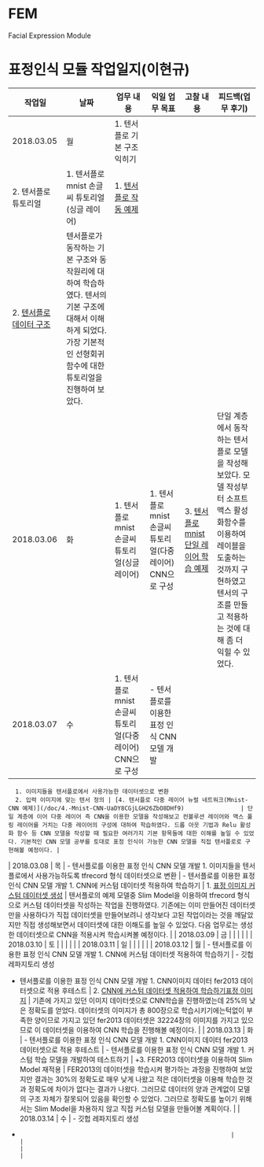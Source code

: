 # FEM
Facial Expression Module
# 표정인식 모듈 작업일지(이현규)

| **작업일**    | **날짜** | **업무 내용**                                                                       | **익일 업무 목표**                                                                                | **고찰 내용**                                                                                      | **피드백(업무 후기)**                                                                                                                                                                                                           |
| ---------- | ------ | ------------------------------------------------------------------------------- | ------------------------------------------------------------------------------------------- | ---------------------------------------------------------------------------------------------- | ------------------------------------------------------------------------------------------------------------------------------------------------------------------------------------------------------------------------ |
| 2018.03.05 | 월      | 1. 텐서플로 기본 구조 익히기
2. 텐서플로 튜토리얼                                                  | 1. 텐서플로 mnist 손글씨 튜토리얼(싱글 레이어)                                                              | 1. [텐서플로 작동 예제](/doc/1.-HA7zDJSNjlYXzNAEmaYH3)
2. [텐서플로 데이터 구조](/doc/2.-z3TrOt5jUGBjMth3THPGM) | 텐서플로가 동작하는 기본 구조와 동작원리에 대하여 학습하였다. 텐서의 기본 구조에 대해서 이해하게 되었다. 가장 기본적인 선형회귀함수에 대한 튜토리얼을 진행하여 보았다.                                                                                                                           |
| 2018.03.06 | 화      | 1. 텐서플로 mnist 손글씨 튜토리얼(싱글 레이어)                                                  | 1. 텐서플로 mnist 손글씨 튜토리얼(다중 레이어) CNN으로 구성                                                     | 3. [텐서플로 mnist 단일 레이어 학습 예제](/doc/3.-Mnist-AvQJchJDGx0KmHuVYqHUZ)                              | 단일 계층에서 동작하는 텐서플로 모델을 작성해보았다. 모델 작성부터 소프트맥스 활성화함수를 이용하여 레이블을 도출하는 것까지 구현하였고 텐서의 구조를 만들고 적용하는 것에 대해 좀 더 익힐 수 있었다.                                                                                                         |
| 2018.03.07 | 수      | 1. 텐서플로 mnist 손글씨 튜토리얼(다중 레이어) CNN으로 구성                                         | - 텐서플로를 이용한 표정 인식 CNN 모델 개발
      1. 이미지들을 텐서플로에서 사용가능한 데이터셋으로 변환
      2. 입력 이미지에 맞는 텐서 정의 | [4. 텐서플로 다중 레이어 뉴럴 네트워크(Mnist-CNN 예제)](/doc/4.-Mnist-CNN-UaDY8CGjLGH26ZbO8DHf9)                | 단일 계층에 이어 다중 레이어 즉 CNN을 이용한 모델을 작성해보고 컨볼루션 레이어와 맥스 풀링 레이어를 거치는 다중 레이어의 구성에 대하여 학습하였다. 드롭 아웃 기법과 Relu 활성화 함수 등 CNN 모델을 작성할 때 필요한 여러가지 기본 항목들에 대한 이해를 높일 수 있었다. 기본적인 CNN 모델 공부를 토대로 표정 인식이 가능한 CNN 모델을 직접 텐서플로로 구현해볼 예정이다. |
| 2018.03.08 | 목      | - 텐서플로를 이용한 표정 인식 CNN 모델 개발
      1. 이미지들을 텐서플로에서 사용가능하도록 tfrecord 형식 데이터셋으로 변환 | - 텐서플로를 이용한 표정 인식 CNN 모델 개발
      1. CNN에 커스텀 데이터셋 적용하여 학습하기                                | 1. [표정 이미지 커스텀 데이터셋 생성](/doc/1.-lGCUVPvh474jxkZsHMKiq)                                         | 텐서플로의 예제 모델중 Slim Model을 이용하여 tfrecord 형식으로 커스텀 데이터셋을 작성하는 작업을 진행하였다. 기존에는 이미 만들어진 데이터셋만을 사용하다가 직접 데이터셋을 만들어보려니 생각보다 고된 작업이라는 것을 깨달았지만 직접 생성해보면서 데이터셋에 대한 이해도를 높일 수 있었다. 다음 업무로는 생성한 데이터셋으로 CNN을 적용시켜 학습시켜볼 예정이다.        |
| 2018.03.09 | 금      |                                                                                 |                                                                                             |                                                                                                |                                                                                                                                                                                                                          |
| 2018.03.10 | 토      |                                                                                 |                                                                                             |                                                                                                |                                                                                                                                                                                                                          |
| 2018.03.11 | 일      |                                                                                 |                                                                                             |                                                                                                |                                                                                                                                                                                                                          |
| 2018.03.12 | 월      | - 텐서플로를 이용한 표정 인식 CNN 모델 개발
      1. CNN에 커스텀 데이터셋 적용하여 학습하기                    | - 깃헙 레파지토리 생성
- 텐서플로를 이용한 표정 인식 CNN 모델 개발
      1. CNN이미지 데이터 fer2013 데이터셋으로 적용 후테스트        | 2. [CNN에 커스텀 데이터셋 적용하여 학습하기표정 이미지](/doc/2.-Slim-Model-CNN-16wQN2rS6dyjZzaDFOYVk)               | 기존에 가지고 있던 이미지 데이터셋으로 CNN학습을 진행하였는데 25%의 낮은 정확도를 얻었다. 데이터셋의 이미지가 총 800장으로 학습시키기에는턱없이 부족한 양이므로 가지고 있던 fer2013 데이터셋은 32224장의 이미지를 가지고 있으므로 이 데이터셋을 이용하여 CNN 학습을 진행해볼 예정이다.                                                 |
| 2018.03.13 | 화      | - 텐서플로를 이용한 표정 인식 CNN 모델 개발
      1. CNN이미지 데이터 fer2013 데이터셋으로 적용 후테스트          | - 텐서플로를 이용한 표정 인식 CNN 모델 개발
      1. 커스텀 학습 모델을 개발하여 테스트하기                                  | +3. FER2013 데이터셋을 이용하여 Slim Model 재적용                                                          | FER2013의 데이터셋을 학습시켜 평가하는 과정을 진행하여 보았지만 결과는 30%의 정확도로 매우 낮게 나왔고 적은 데이터셋을 이용해 학습한 것과 정확도에 차이가 없다는 결과가 나왔다. 그러므로 데이터의 양과 관계없이 모델의 구조 자체가 잘못되어 있음을 확인할 수 있었다. 그러므로 정확도를 높이기 위해서는 Slim Model을 차용하지 않고 직접 커스텀 모델을 만들어볼 계획이다.   |
| 2018.03.14 | 수      | - 깃헙 레파지토리 생성
-                                                                 |                                                                                             |                                                                                                |                                                                                                                                                                                                                          |



